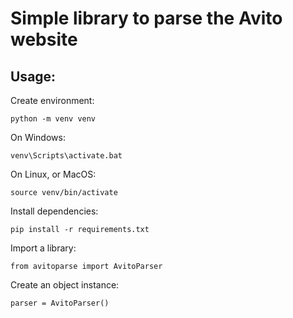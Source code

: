 # Simple library to parse the Avito website
## Usage:

Create environment:
```
python -m venv venv
```

On Windows:
```
venv\Scripts\activate.bat
```

On Linux, or MacOS:
```
source venv/bin/activate
```

Install dependencies:
```
pip install -r requirements.txt
```

Import a library:
```
from avitoparse import AvitoParser
```

Create an object instance:
```
parser = AvitoParser()
```